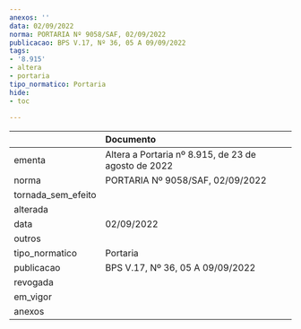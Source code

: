 ```yaml
---
anexos: ''
data: 02/09/2022
norma: PORTARIA Nº 9058/SAF, 02/09/2022
publicacao: BPS V.17, Nº 36, 05 A 09/09/2022
tags:
- '8.915'
- altera
- portaria
tipo_normatico: Portaria
hide: 
- toc 
 
---
```


|                    | Documento                                           |
|:-------------------|:----------------------------------------------------|
| ementa             | Altera a Portaria nº 8.915, de 23 de agosto de 2022 |
| norma              | PORTARIA Nº 9058/SAF, 02/09/2022                    |
| tornada_sem_efeito |                                                     |
| alterada           |                                                     |
| data               | 02/09/2022                                          |
| outros             |                                                     |
| tipo_normatico     | Portaria                                            |
| publicacao         | BPS V.17, Nº 36, 05 A 09/09/2022                    |
| revogada           |                                                     |
| em_vigor           |                                                     |
| anexos             |                                                     |